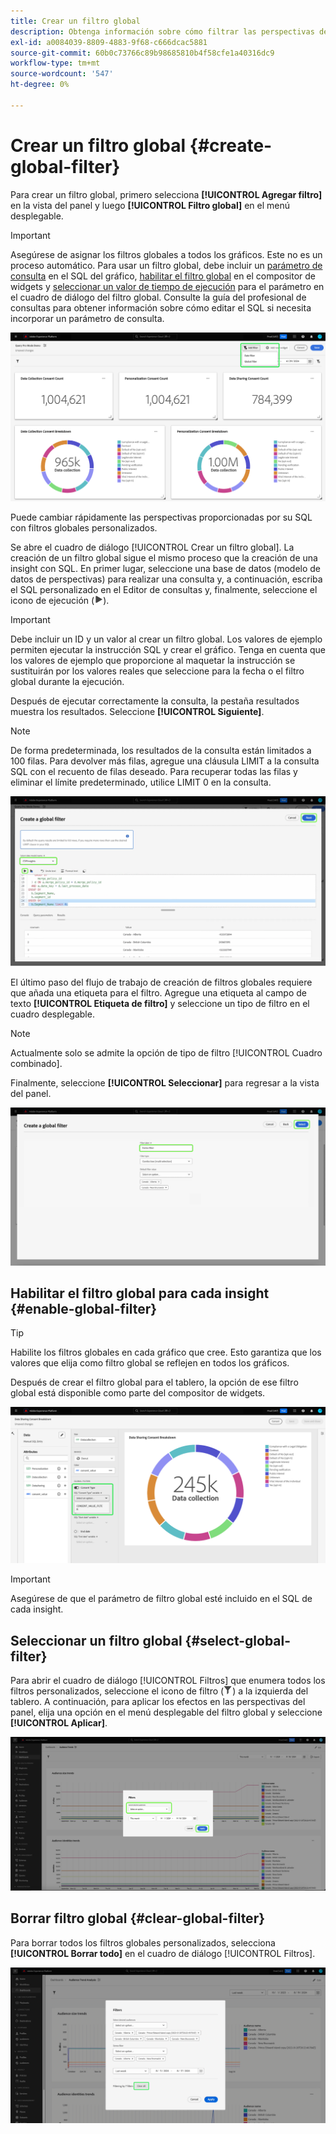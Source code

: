 ```yaml
---
title: Crear un filtro global
description: Obtenga información sobre cómo filtrar las perspectivas de datos con un filtro personalizado aplicado globalmente.
exl-id: a0084039-8809-4883-9f68-c666dcac5881
source-git-commit: 60b0c73766c89b98685810b4f58cfe1a40316dc9
workflow-type: tm+mt
source-wordcount: '547'
ht-degree: 0%

---
```


# Crear un filtro global {#create-global-filter}

Para crear un filtro global, primero selecciona **[!UICONTROL Agregar filtro]** en la vista del panel y luego **[!UICONTROL Filtro global]** en el menú desplegable.

>[!IMPORTANT]
>
>Asegúrese de asignar los filtros globales a todos los gráficos. Este no es un proceso automático. Para usar un filtro global, debe incluir un [parámetro de consulta](../../../query-service/ui/parameterized-queries.md) en el SQL del gráfico, [habilitar el filtro global](#enable-global-filter) en el compositor de widgets y [seleccionar un valor de tiempo de ejecución](#select-global-filter) para el parámetro en el cuadro de diálogo del filtro global. Consulte la guía del profesional de consultas para obtener información sobre cómo editar el SQL si necesita incorporar un parámetro de consulta.

![Panel personalizado con el elemento Agregar filtro y su menú desplegable resaltados.](../../images/sql-insights-query-pro-mode/add-filter.png)

Puede cambiar rápidamente las perspectivas proporcionadas por su SQL con filtros globales personalizados.

Se abre el cuadro de diálogo [!UICONTROL Crear un filtro global]. La creación de un filtro global sigue el mismo proceso que la creación de una insight con SQL. En primer lugar, seleccione una base de datos (modelo de datos de perspectivas) para realizar una consulta y, a continuación, escriba el SQL personalizado en el Editor de consultas y, finalmente, seleccione el icono de ejecución (![Icono de ejecución.](/help/images/icons/play.png)).

>[!IMPORTANT]
>
>Debe incluir un ID y un valor al crear un filtro global. Los valores de ejemplo permiten ejecutar la instrucción SQL y crear el gráfico. Tenga en cuenta que los valores de ejemplo que proporcione al maquetar la instrucción se sustituirán por los valores reales que seleccione para la fecha o el filtro global durante la ejecución.

Después de ejecutar correctamente la consulta, la pestaña resultados muestra los resultados. Seleccione **[!UICONTROL Siguiente]**.

>[!NOTE]
>
>De forma predeterminada, los resultados de la consulta están limitados a 100 filas. Para devolver más filas, agregue una cláusula LIMIT a la consulta SQL con el recuento de filas deseado. Para recuperar todas las filas y eliminar el límite predeterminado, utilice LIMIT 0 en la consulta.

![Cuadro de diálogo [!UICONTROL Crear un filtro global] con el menú desplegable del conjunto de datos, el icono de ejecución y Siguiente resaltados.](../../images/sql-insights-query-pro-mode/global-filter.png)

El último paso del flujo de trabajo de creación de filtros globales requiere que añada una etiqueta para el filtro. Agregue una etiqueta al campo de texto **[!UICONTROL Etiqueta de filtro]** y seleccione un tipo de filtro en el cuadro desplegable.

>[!NOTE]
>
>Actualmente solo se admite la opción de tipo de filtro [!UICONTROL Cuadro combinado].

Finalmente, seleccione **[!UICONTROL Seleccionar]** para regresar a la vista del panel.

![Cuadro de diálogo [!UICONTROL Crear un filtro global] con la opción Seleccionar y la entrada de texto de la etiqueta Filtro resaltada.](../../images/sql-insights-query-pro-mode/global-filter-label.png)

## Habilitar el filtro global para cada insight {#enable-global-filter}

>[!TIP]
>
>Habilite los filtros globales en cada gráfico que cree. Esto garantiza que los valores que elija como filtro global se reflejen en todos los gráficos.

Después de crear el filtro global para el tablero, la opción de ese filtro global está disponible como parte del compositor de widgets.

![Se ha resaltado la opción del compositor de widgets con el filtro global.](../../images/sql-insights-query-pro-mode/global-filter-consent.png)

>[!IMPORTANT]
>
>Asegúrese de que el parámetro de filtro global esté incluido en el SQL de cada insight.

## Seleccionar un filtro global {#select-global-filter}

Para abrir el cuadro de diálogo [!UICONTROL Filtros] que enumera todos los filtros personalizados, seleccione el icono de filtro (![Un icono de filtro.](/help/images/icons/filter.png)) a la izquierda del tablero. A continuación, para aplicar los efectos en las perspectivas del panel, elija una opción en el menú desplegable del filtro global y seleccione **[!UICONTROL Aplicar]**.

![Un panel personalizado con el cuadro de diálogo de filtro resaltado.](../../images/sql-insights-query-pro-mode/custom-filters.png)

## Borrar filtro global {#clear-global-filter}

Para borrar todos los filtros globales personalizados, selecciona **[!UICONTROL Borrar todo]** en el cuadro de diálogo [!UICONTROL Filtros].

![Cuadro de diálogo Filtros con Borrar todo resaltado.](../../images/sql-insights-query-pro-mode/clear-all.png)
